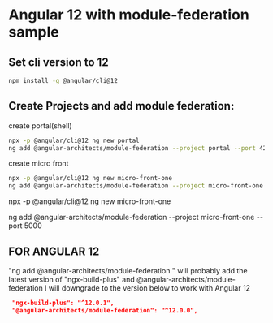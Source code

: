 # Angular 12 with module-federation sample

## Set cli version to  12

```sh
npm install -g @angular/cli@12
```


## Create Projects and add module federation:

<p>create portal(shell)<p>

```sh
npx -p @angular/cli@12 ng new portal
ng add @angular-architects/module-federation --project portal --port 4200
```


<p>create micro front<p>

```sh
npx -p @angular/cli@12 ng new micro-front-one
ng add @angular-architects/module-federation --project micro-front-one --port 5000
```





npx -p @angular/cli@12 ng new micro-front-one

ng add @angular-architects/module-federation --project micro-front-one --port 5000




## FOR ANGULAR 12
"ng add @angular-architects/module-federation " will probably add the latest version of "ngx-build-plus" and @angular-architects/module-federation I will downgrade to the  version below to work with Angular 12

```json
 "ngx-build-plus": "^12.0.1",
 "@angular-architects/module-federation": "^12.0.0",
 ```
